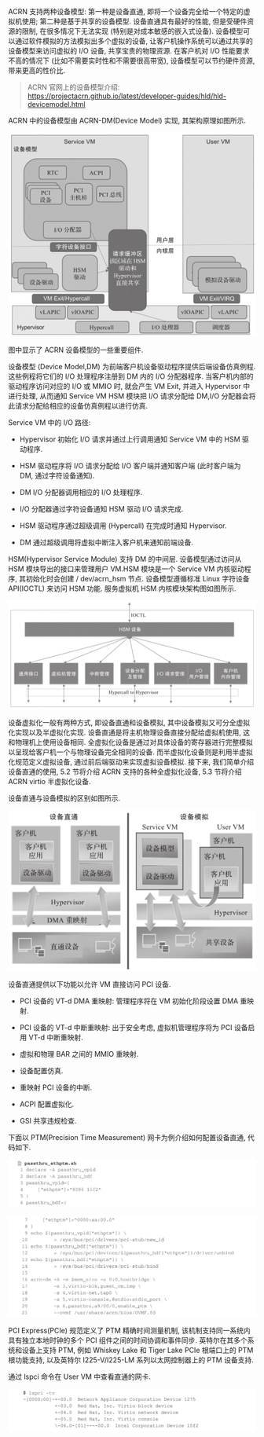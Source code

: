 
ACRN 支持两种设备模型: 第一种是设备直通, 即将一个设备完全给一个特定的虚拟机使用; 第二种是基于共享的设备模型. 设备直通具有最好的性能, 但是受硬件资源的限制, 在很多情况下无法实现 (特别是对成本敏感的嵌入式设备)​. 设备模型可以通过软件模拟的方法模拟出多个虚拟的设备, 让客户机操作系统可以通过共享的设备模型来访问虚拟的 I/O 设备, 共享宝贵的物理资源. 在客户机对 I/O 性能要求不高的情况下 (比如不需要实时性和不需要很高带宽)​, 设备模型可以节约硬件资源, 带来更高的性价比.

> ACRN 官网上的设备模型介绍: https://projectacrn.github.io/latest/developer-guides/hld/hld-devicemodel.html

ACRN 中的设备模型由 ACRN-DM(Device Model) 实现, 其架构原理如图所示.

![2024-10-24-10-35-43.png](./images/2024-10-24-10-35-43.png)

图中显示了 ACRN 设备模型的一些重要组件.

设备模型 (Device Model,DM) 为前端客户机设备驱动程序提供后端设备仿真例程. 这些例程将它们的 I/O 处理程序注册到 DM 内的 I/O 分配器程序. 当客户机内部的驱动程序访问对应的 I/O 或 MMIO 时, 就会产生 VM Exit, 并进入 Hypervisor 中进行处理, 从而通知 Service VM HSM 模块把 I/O 请求分配给 DM,I/O 分配器会将此请求分配给相应的设备仿真例程以进行仿真.

Service VM 中的 I/O 路径:

* Hypervisor 初始化 I/O 请求并通过上行调用通知 Service VM 中的 HSM 驱动程序.

* HSM 驱动程序将 I/O 请求分配给 I/O 客户端并通知客户端 (此时客户端为 DM, 通过字符设备通知)​.

* DM I/O 分配器调用相应的 I/O 处理程序.

* I/O 分配器通过字符设备通知 HSM 驱动 I/O 请求完成.

* HSM 驱动程序通过超级调用 (Hypercall) 在完成时通知 Hypervisor.

* DM 通过超级调用将虚拟中断注入客户机来通知前端设备.

HSM(Hypervisor Service Module) 支持 DM 的中间层. 设备模型通过访问从 HSM 模块导出的接口来管理用户 VM.HSM 模块是一个 Service VM 内核驱动程序, 其初始化时会创建 / dev/acrn_hsm 节点. 设备模型遵循标准 Linux 字符设备 API(IOCTL) 来访问 HSM 功能. 服务虚拟机 HSM 内核模块架构图如图所示.

![2024-10-24-10-35-10.png](./images/2024-10-24-10-35-10.png)

设备虚拟化一般有两种方式, 即设备直通和设备模拟, 其中设备模拟又可分全虚拟化实现以及半虚拟化实现. 设备直通是将主机物理设备直接分配给虚拟机使用, 这和物理机上使用设备相同. 全虚拟化设备是通过对具体设备的寄存器进行完整模拟以呈现给客户机一个与物理设备完全相同的设备. 而半虚拟化设备则是利用半虚拟化规范定义虚拟设备, 通过前后端驱动来实现虚拟设备模拟. 接下来, 我们简单介绍设备直通的使用, 5.2 节将介绍 ACRN 支持的各种全虚拟化设备, 5.3 节将介绍 ACRN virtio 半虚拟化设备.

设备直通与设备模拟的区别如图所示.

![2024-10-24-10-34-38.png](./images/2024-10-24-10-34-38.png)

设备直通提供以下功能以允许 VM 直接访问 PCI 设备.

* PCI 设备的 VT-d DMA 重映射: 管理程序将在 VM 初始化阶段设置 DMA 重映射.

* PCI 设备的 VT-d 中断重映射: 出于安全考虑, 虚拟机管理程序将为 PCI 设备启用 VT-d 中断重映射.

* 虚拟和物理 BAR 之间的 MMIO 重映射.

* 设备配置仿真.

* 重映射 PCI 设备的中断.

* ACPI 配置虚拟化.

* GSI 共享违规检查.

下面以 PTM(Precision Time Measurement) 网卡为例介绍如何配置设备直通, 代码如下.

![2024-10-24-10-33-53.png](./images/2024-10-24-10-33-53.png)

![2024-10-24-10-34-01.png](./images/2024-10-24-10-34-01.png)

PCI Express(PCIe) 规范定义了 PTM 精确时间测量机制, 该机制支持同一系统内具有独立本地时钟的多个 PCI 组件之间的时间协调和事件同步. 英特尔在其多个系统和设备上支持 PTM, 例如 Whiskey Lake 和 Tiger Lake PCIe 根端口上的 PTM 根功能支持, 以及英特尔 I225-V/I225-LM 系列以太网控制器上的 PTM 设备支持.

通过 lspci 命令在 User VM 中查看直通的网卡.

![2024-10-24-10-33-44.png](./images/2024-10-24-10-33-44.png)

